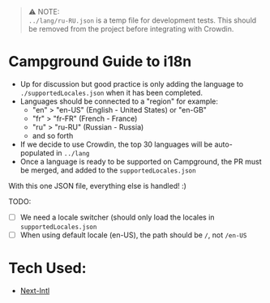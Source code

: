 > ⚠️ NOTE: <br/> `../lang/ru-RU.json` is a temp file for development tests. This should be removed from the project before integrating with Crowdin.
# Campground Guide to i18n

- Up for discussion but good practice is only adding the language to `./supportedLocales.json` when it has been completed.
- Languages should be connected to a "region" for example:
  - "en" > "en-US" (English - United States) or "en-GB"
  - "fr" > "fr-FR" (French - France)
  - "ru" > "ru-RU" (Russian - Russia)
  - and so forth
- If we decide to use Crowdin, the top 30 languages will be auto-populated in `../lang`
- Once a language is ready to be supported on Campground, the PR must be merged, and added to the `supportedLocales.json`

With this one JSON file, everything else is handled! :)

TODO:

  - [ ] We need a locale switcher (should only load the locales in `supportedLocales.json`
  - [ ] When using default locale (en-US), the path should be `/`, not `/en-US`

# Tech Used:
- [Next-Intl](https://next-intl-docs.vercel.app/docs/getting-started/app-router/with-i18n-routing)

